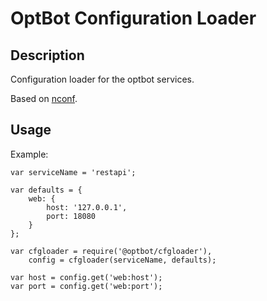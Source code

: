 OptBot Configuration Loader
===========================
Description
--
Configuration loader for the optbot services.

Based on [nconf](https://github.com/indexzero/nconf).

Usage
--

Example:

	var serviceName = 'restapi';

	var defaults = {
		web: {
			host: '127.0.0.1',
			port: 18080
		}
	};

	var cfgloader = require('@optbot/cfgloader'),
		config = cfgloader(serviceName, defaults);  

	var host = config.get('web:host');
	var port = config.get('web:port');